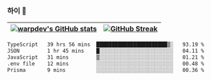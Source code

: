 
### 하이 👋
[![warpdev's GitHub stats](https://github-readme-stats.vercel.app/api?username=warpdev&show_icons=true&theme=vue-dark)](#) |[![GitHub Streak](https://github-readme-streak-stats.herokuapp.com/?user=warpdev&theme=dark)](#)
--- | --- |
<!--START_SECTION:waka-->

```txt
TypeScript   39 hrs 56 mins  ███████████████████████▒░   93.19 %
JSON         1 hr 45 mins    █░░░░░░░░░░░░░░░░░░░░░░░░   04.11 %
JavaScript   31 mins         ▒░░░░░░░░░░░░░░░░░░░░░░░░   01.21 %
.env file    12 mins         ░░░░░░░░░░░░░░░░░░░░░░░░░   00.48 %
Prisma       9 mins          ░░░░░░░░░░░░░░░░░░░░░░░░░   00.36 %
```

<!--END_SECTION:waka-->

<!--
**warpdev/warpdev** is a ✨ _special_ ✨ repository because its `README.md` (this file) appears on your GitHub profile.

Here are some ideas to get you started:

- 🔭 I’m currently working on ...
- 🌱 I’m currently learning ...
- 👯 I’m looking to collaborate on ...
- 🤔 I’m looking for help with ...
- 💬 Ask me about ...
- 📫 How to reach me: ...
- 😄 Pronouns: ...
- ⚡ Fun fact: ...
-->
